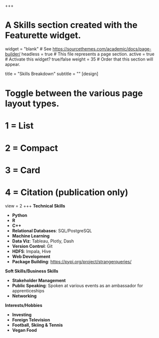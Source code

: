 
+++
# A Skills section created with the Featurette widget.
widget = "blank"  # See https://sourcethemes.com/academic/docs/page-builder/
headless = true  # This file represents a page section.
active = true  # Activate this widget? true/false
weight = 35  # Order that this section will appear.

title = "Skills Breakdown"
subtitle = ""
[design]
  # Toggle between the various page layout types.
  #   1 = List
  #   2 = Compact
  #   3 = Card
  #   4 = Citation (publication only)
  view = 2
+++
**Technical Skills** 
* **Python** 
* **R**
* **C++**
* **Relational Databases**: SQL/PostgreSQL
* **Machine Learning** 
* **Data Viz**: Tableau, Plotly, Dash
* **Version Control**: Git
* **HDFS**: Impala, Hive
* **Web Development**
* **Package Building**: https://pypi.org/project/strangerqueries/

**Soft Skills/Business Skills**
* **Stakeholder Management**
* **Public Speaking**: Spoken at various events as an ambassador for apprenticeships
* **Networking** 

**Interests/Hobbies**
* **Investing**
* **Foreign Television** 
* **Football, Skiing & Tennis**
* **Vegan Food**


